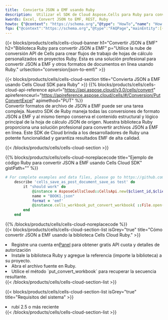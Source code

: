 ```yaml
---
title:  Convierta JSON a EMF usando Ruby
description:  Utilizar el SDK de Cloud Aspose.Cells para Ruby para convertir un archivo de formato JSON a un archivo de formato EMF.
kwords: Excel, Convert JSON to EMF, REST, Ruby
howto: {"@context": "https://schema.org","@type": "HowTo","name": "How to convert JSON to EMF using the Cells Cloud Ruby library.","description": "How to convert JSON to EMF using the Cells Cloud Ruby library.","image": {"@type": "ImageObject"},"url": "/ruby/conversion/json-to-emf/","step": [{ "@type": "HowToStep","name": "How to convert JSON to EMF using the Cells Cloud Ruby library. step 1", "image": {"@type": "ImageObject",},"url": "/ruby/conversion/json-to-emf/","text": "Register an account at <a href='https://dashboard.aspose.cloud/'>Dashboard</a> to get free API quota & authorization details",},{ "@type": "HowToStep","name": "How to convert JSON to EMF using the Cells Cloud Ruby library. step 1", "image": {"@type": "ImageObject",},"url": "/ruby/conversion/json-to-emf/","text": "Install Ruby library and add the reference (import the library) to your project.",},{ "@type": "HowToStep","name": "How to convert JSON to EMF using the Cells Cloud Ruby library. step 1", "image": {"@type": "ImageObject",},"url": "/ruby/conversion/json-to-emf/","text": "Open the source file in Ruby.",},{ "@type": "HowToStep","name": "How to convert JSON to EMF using the Cells Cloud Ruby library. step 1", "image": {"@type": "ImageObject",},"url": "/ruby/conversion/json-to-emf/","text": "Use the `put_convert_workbook` method to retrieve the resulting stream.",}, ],"supply": {"@type": "HowToSupply","name": "document"},"tool": [{"@type": "HowToTool","name": "RubyMine, Visual Studio Code, Aptana Studio, NetBeans"},{"@type": "HowToTool","name": "Aspose Cells"}],"totalTime": "PT6M"}
fqa: {"@context":"https://schema.org","@type":"FAQPage","mainEntity":[{"@type":"Question","name":"Why convert file formats in C# using REST API?","acceptedAnswer":{"@type":"Answer","text":"Documents are encoded in many ways, and some files may be incompatible with the software you use. To open and read such files, just convert them to appropriate file formats.<br/><ol><li>Install .NET SDK and add the reference (import the library) to your project.</li><li>Open the source file in C# using REST API.</li><li>Call the PutConvertWorkbookRequest() method, passing an output filename with required extension.</li><li>Get the result of conversion as a separate file.</li></ol>"}},{"@type":"Question","name":"What file formats can I convert with your C# library?","acceptedAnswer":{"@type":"Answer","text":"We support a variety of file formats for conversion using .NET library, including XLSX, Excel, xls , PDF, CSV, HTML, Markdown, XML, PNG, JPG, TIFF, Json, TXT and many more."}},{"@type":"Question","name":"What is the maximum allowed file size for conversion using this .NET library?","acceptedAnswer":{"@type":"Answer","text":"There are no file size limits for format conversions using .NET library."}}]}
---
```

{{< blocks/products/cells/cells-cloud-banner h1="Convertir JSON a EMF" h2="Biblioteca Ruby para convertir JSON a EMF" p="Utilice la nube de conversión API de Cells para crear flujos de trabajo de hojas de cálculo personalizados en proyectos Ruby. Esta es una solución profesional para convertir JSON a EMF y otros formatos de documentos en línea usando Ruby." urlsection="conversion/json-to-emf/" >}}

{{< blocks/products/cells/cells-cloud-section title="Convierta JSON a EMF usando Cells Cloud SDK para Ruby" >}}
{{% blocks/products/cells/cells-cloud-api-reference apiurl="https://api.aspose.cloud/v3.0/cells/convert" apireferenceurl="https://apireference.aspose.cloud/cells/#/Conversion/PutConvertExcel" apimethod="PUT" %}}
<br/>
Convertir formatos de archivo de JSON a EMF puede ser una tarea compleja. Nuestro SDK de Ruby maneja todas las conversiones de formato JSON a EMF y al mismo tiempo conserva el contenido estructural y lógico principal de la hoja de cálculo JSON de origen. Nuestra biblioteca Ruby proporciona una solución profesional para convertir archivos JSON a EMF en línea. Este SDK de Cloud brinda a los desarrolladores de Ruby una potente funcionalidad y garantiza resultados EMF de alta calidad.

{{< /blocks/products/cells/cells-cloud-section >}}

{{% blocks/products/cells/cells-cloud-noreplacecode title="Ejemplo de código Ruby para convertir JSON a EMF usando Cells Cloud SDK" gistPath="" %}}
 
```ruby
# For complete examples and data files, please go to https://github.com/aspose-cells-cloud/aspose-cells-cloud-ruby/
    describe 'cells_save_as_post_document_save_as test' do
        it "should work" do
            @instance = AsposeCellsCloud::CellsApi.new($client_id,$client_secret,"v3.0","https://api.aspose.cloud/")
            name = "BOOK1.json"
            format = 'emf'
            @instance.cells_workbook_put_convert_workbook( ::File.open(File.expand_path("data/"+name),"r")  {|io| io.read(io.size) },{:format=>format})     
        end
    end
```
 
{{% /blocks/products/cells/cells-cloud-noreplacecode %}}
<br/>
{{< blocks/products/cells/cells-cloud-section-list isGrey="true" title="Cómo convertir JSON a EMF usando la biblioteca Cells Cloud Ruby." >}}
<li> Registre una cuenta en<a href="https://dashboard.aspose.cloud/">Panel</a> para obtener gratis API cuota y detalles de autorización</li>
<li>Instale la biblioteca Ruby y agregue la referencia (importe la biblioteca) a su proyecto.</li>
<li>Abra el archivo fuente en Ruby.</li>
<li>Utilice el método `put_convert_workbook` para recuperar la secuencia resultante.</li>
{{< /blocks/products/cells/cells-cloud-section-list >}}

{{< blocks/products/cells/cells-cloud-section-list isGrey="true" title="Requisitos del sistema" >}}
<li>rubí 2.5 o más reciente</li>
{{< /blocks/products/cells/cells-cloud-section-list >}}
